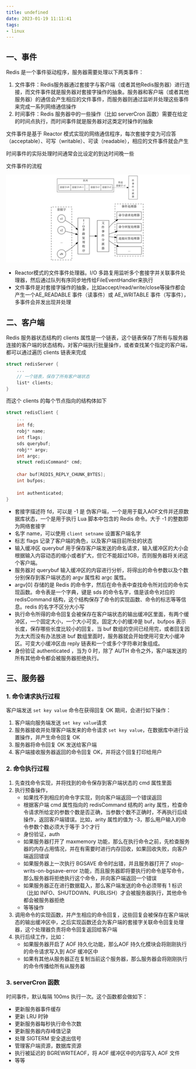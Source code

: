 ```yaml
---
title: undefined
date: 2023-01-19 11:11:41
tags:
- linux
---
```


## 一、事件

Redis 是一个事件驱动程序，服务器需要处理以下两类事件：

1. 文件事件：Redis服务器通过套接字与客户端（或者其他Redis服务器）进行连接，而文件事件就是服务器对套接字操作的抽象。服务器和客户端（或者其他服务器）的通信会产生相应的文件事件，而服务器则通过监听并处理这些事件来完成一系列网络通信操作
2. 时间事件：Redis 服务器中的一些操作（比如 serverCron 函数）需要在给定的时间点执行，而时间事件就是服务器对这类定时操作的抽象

文件事件是基于 Reactor 模式实现的网络通信程序，每次套接字变为可应答（acceptable）、可写（writable）、可读（readable），相应的文件事件就会产生

时间事件的实际处理时间通常会比设定的到达时间晚一些

文件事件的流程

<img src="./image/文件事件.jpg" style="zoom:50%;" />

- Reactor模式的文件事件处理器。I/O 多路复用监听多个套接字并关联事件处理器，然后通过队列有序同步地传给FileEventHandler来执行
- 文件事件是对套接字操作的抽象，比如accept/read/write/close等操作都会产生一个AE_READABLE 事件（读事件）或 AE_WRITABLE 事件（写事件），多事件会并发出现并处理

## 二、客户端

Redis 服务器状态结构的 clients 属性是一个链表，这个链表保存了所有与服务器连接的客户端的状态结构，对客户端执行批量操作，或者查找某个指定的客户端，都可以通过遍历 clients 链表来完成

```c
struct redisServer {
	... 
	// 一个链表，保存了所有客户端状态
	list* clients;
}
```

而这个 clients 的每个节点指向的结构体如下

```c
struct redisClient {
	...
	int fd;
	robj* name;
	int flags;
    sds querybuf;
    robj** argv;
    int argc;
    struct redisCommand* cmd;
    
    char buf[REDIS_REPLY_CHUNK_BYTES];
    int bufpos;
    
    int authenticated;
}
```

- 套接字描述符 fd，可以是 -1 是 伪客户端，一个是用于载入AOF文件并还原数据库状态，一个是用于执行 Lua 脚本中包含的 Redis 命令。大于 -1 的整数即为网络套接字
- 名字 name，可以使用 `client setname` 设置客户端名字
- 标志 flags 记录了客户端的角色，以及客户端目前所处的状态
-  输入缓冲区 querybuf 用于保存客户端发送的命名请求，输入缓冲区的大小会根据输入内容动态的缩小或者扩大，但它不能超过1GB，否则服务器将关闭这个客户端。
- 服务器对 querybuf 输入缓冲区的内容进行分析，将得出的命令参数以及个数分别保存到客户端状态的 argv 属性和 argc 属性。
- argv[0] 存储的是 Redis 的命令字，然后在命令表中查找命令所对应的命令实现函数。命令表是一个字典，键是 sds 的命令名字，值是该命令对应的 redisCommand 结构，这个结构保存了命令的实现函数、命令的标志等等信息。redis 的名字不区分大小写
- 执行命令所得的命令回复会被保存在客户端状态的输出缓冲区里面，有两个缓冲区，一个固定大小，一个大小可变。固定大小的缓冲是 buf，bufpos 表示长度，保存哪些长度比较小的回复。当 buf 数组的空间已经用完，或者回复因为太大而没有办法放进 buf 数组里面时，服务器就会开始使用可变大小缓冲区。可变大小缓冲区由 reply 链表和一个或多个字符串对象组成。
- 身份验证 authenticated ，当为 0 时，除了 AUTH 命令之外，客户端发送的所有其他命令都会被服务器拒绝执行。

## 三、服务器

### 1. 命令请求执行过程

客户端发送 `set key value` 命令在获得回复 OK 期间，会进行如下操作：

1. 客户端向服务端发送 `set key value`请求
2. 服务器接收并处理客户端发来的命令请求 `set key value`，在数据库中进行设置操作，并产生命令回复 OK
3. 服务器将命令回复 OK 发送给客户端
4. 客户端接收服务器返回的命令回复 OK，并将这个回复打印给用户

### 2. 命令执行过程

1. 先查找命令实现，并将找到的命令保存到客户端状态的 cmd 属性里面
2. 执行预备操作，
    - 如果找不到相应的命令字实现，则向客户端返回一个错误返回
    - 根据客户端 cmd 属性指向的 redisCommand 结构的 arity 属性，检查命令请求所给定的参数个数是否正确，当参数个数不正确时，不再执行后续操作，返回客户端错误。比如，arity 属性的值为 -3，那么用户输入的命令参数个数必须大于等于 3个才行
    - 身份验证，auth
    - 如果服务器打开了 maxmemory 功能，那么在执行命令之前，先检查服务器的内存占用情况，并在有需要时进行内存回收，如果回收失败，向客户端返回错误
    - 如果服务器上一次执行 BGSAVE 命令时出错，并且服务器打开了 stop-writs-on-bgsave-error 功能，而且服务器即将要执行的命令是写命令，那么服务器将拒绝执行这个命令，并向客户端返回一个错误
    - 如果服务器正在进行数据载入，那么客户端发送的命令必须带有 1 标识（比如 INFO、SHUTDOWN、PUBLISH）才会被服务器执行，其他命令都会被服务器拒绝
    - 等等操作
3. 调用命令的实现函数，并产生相应的命令回复，这些回复会被保存在客户端状态的输出缓冲区中，之后实现函数还会为客户端的套接字关联命令回复处理器，这个处理器负责将命令回复返回给客户端
4. 执行后续工作，比如：
    - 如果服务器开启了 AOF 持久化功能，那么AOF 持久化模块会将刚刚执行的命令请求写入到 AOF 缓冲区中
    - 如果有其他从服务器正在复制当前这个服务器，那么服务器会将刚刚执行的命令传播给所有从服务器

### 3. serverCron 函数

时间事件，默认每隔 100ms 执行一次。这个函数都会做如下：

- 更新服务器事件缓存
- 更新 LRU 时钟
- 更新服务器每秒执行命令次数
- 更新服务器内存峰值记录
- 处理 SIGTERM 安全退出信号
- 管理客户端资源，数据库资源
- 执行被延迟的 BGREWRITEAOF，将 AOF 缓冲区中的内容写入 AOF 文件
- 等等

